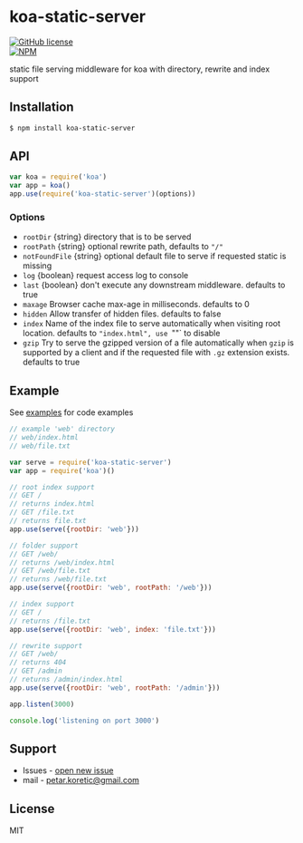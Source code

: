 # koa-static-server

[![GitHub license](https://img.shields.io/github/license/mashape/apistatus.svg)](https://github.com/pkoretic/koa-static-server/blob/master/LICENSE)  
[![NPM](https://nodei.co/npm/koa-static-server.png?downloads=true&downloadRank=true&stars=true)](https://www.npmjs.com/package/koa-static-server)

static file serving middleware for koa with directory, rewrite and index support

## Installation

```bash
$ npm install koa-static-server
```

## API

```js
var koa = require('koa')
var app = koa()
app.use(require('koa-static-server')(options))
```


### Options

 - `rootDir` {string} directory that is to be served
 - `rootPath` {string} optional rewrite path, defaults to `"/"`
 - `notFoundFile` {string} optional default file to serve if requested static is missing
 - `log` {boolean} request access log to console
 - `last` {boolean} don't execute any downstream middleware. defaults to true
 - `maxage` Browser cache max-age in milliseconds. defaults to 0
 - `hidden` Allow transfer of hidden files. defaults to false
 - `index` Name of the index file to serve automatically when visiting root location. defaults to `"index.html", use `""` to disable
 - `gzip` Try to serve the gzipped version of a file automatically when `gzip`
is supported by a client and if the requested file with `.gz` extension exists.
defaults to true

## Example
See [examples](https://github.com/pkoretic/koa-static-server/tree/master/examples) for code examples

```js
// example 'web' directory
// web/index.html
// web/file.txt

var serve = require('koa-static-server')
var app = require('koa')()

// root index support
// GET /
// returns index.html
// GET /file.txt
// returns file.txt
app.use(serve({rootDir: 'web'}))

// folder support
// GET /web/
// returns /web/index.html
// GET /web/file.txt
// returns /web/file.txt
app.use(serve({rootDir: 'web', rootPath: '/web'}))

// index support
// GET /
// returns /file.txt
app.use(serve({rootDir: 'web', index: 'file.txt'}))

// rewrite support
// GET /web/
// returns 404
// GET /admin
// returns /admin/index.html
app.use(serve({rootDir: 'web', rootPath: '/admin'}))

app.listen(3000)

console.log('listening on port 3000')
```

## Support

 * Issues - [open new issue](https://github.com/pkoretic/koa-static-server/issues)
 * mail - petar.koretic@gmail.com

## License

  MIT
